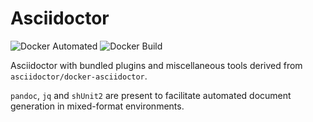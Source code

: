 # Asciidoctor

![Docker Automated](https://img.shields.io/docker/automated/gerald1248/asciidoctor.svg)
![Docker Build](https://img.shields.io/docker/build/gerald1248/asciidoctor.svg)

Asciidoctor with bundled plugins and miscellaneous tools derived from `asciidoctor/docker-asciidoctor`.

`pandoc`, `jq` and `shUnit2` are present to facilitate automated document generation in mixed-format environments.
